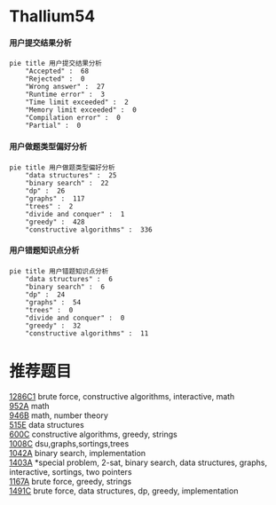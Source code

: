# Thallium54

<!-- tabs:start -->



#### **用户提交结果分析**

```mermaid
pie title 用户提交结果分析
    "Accepted" :  68
    "Rejected" :  0
    "Wrong answer" :  27
    "Runtime error" :  3
    "Time limit exceeded" :  2
    "Memory limit exceeded" :  0
    "Compilation error" :  0
    "Partial" :  0
```

#### **用户做题类型偏好分析**

```mermaid
pie title 用户做题类型偏好分析
    "data structures" :  25
    "binary search" :  22
    "dp" :  26
    "graphs" :  117
    "trees" :  2
    "divide and conquer" :  1
    "greedy" :  428
    "constructive algorithms" :  336
```
#### **用户错题知识点分析**

```mermaid
pie title 用户错题知识点分析
    "data structures" :  6
    "binary search" :  6
    "dp" :  24
    "graphs" :  54
    "trees" :  0
    "divide and conquer" :  0
    "greedy" :  32
    "constructive algorithms" :  11
```



<!-- tabs:end -->
# 推荐题目
[1286C1](https://codeforces.com/contest/1286C/problem/1)		brute force,
                        constructive algorithms,
                        interactive,
                        math		  
[952A](https://codeforces.com/contest/952/problem/A)		math		  
[946B](https://codeforces.com/contest/946/problem/B)		math,
                        number theory		  
[515E](https://codeforces.com/contest/515/problem/E)		data structures		  
[600C](https://codeforces.com/contest/600/problem/C)		constructive algorithms,
                        greedy,
                        strings		  
[1008C](https://codeforces.com/contest/1008/problem/C)		dsu,graphs,sortings,trees		  
[1042A](https://codeforces.com/contest/1042/problem/A)		binary search,
                        implementation		  
[1403A](https://codeforces.com/contest/1403/problem/A)		*special problem,
                        2-sat,
                        binary search,
                        data structures,
                        graphs,
                        interactive,
                        sortings,
                        two pointers		  
[1167A](https://codeforces.com/contest/1167/problem/A)		brute force,
                        greedy,
                        strings		  
[1491C](https://codeforces.com/contest/1491/problem/C)		brute force,
                        data structures,
                        dp,
                        greedy,
                        implementation		  
